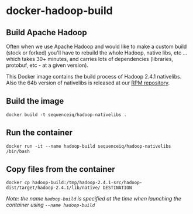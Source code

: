 docker-hadoop-build
===================

## Build Apache Hadoop
Often when we use Apache Hadoop and would like to make a custom build (stock or forked) you'll have to rebuild the whole Hadoop, native libs, etc ... which takes 30+ minutes, and carries lots of dependencies (libraries, protobuf, etc - at a given version).

This Docker image contains the build process of Hadoop 2.4.1 nativelibs. Also the 64b version of nativelibs is released at our [RPM repository](http://dl.bintray.com/sequenceiq/sequenceiq-bin/hadoop-native-64-2.4.1.tar).

## Build the image 
```
docker build -t sequenceiq/hadoop-nativelibs .
```

## Run the container
```
docker run -it --name hadoop-build sequenceiq/hadoop-nativelibs /bin/bash
```

## Copy files from the container
```
docker cp hadoop-build:/tmp/hadoop-2.4.1-src/hadoop-dist/target/hadoop-2.4.1/lib/native/ DESTINATION
```

_Note: the name `hadoop-build` is specified at the time when launching the container using `--name hadoop-build`_
